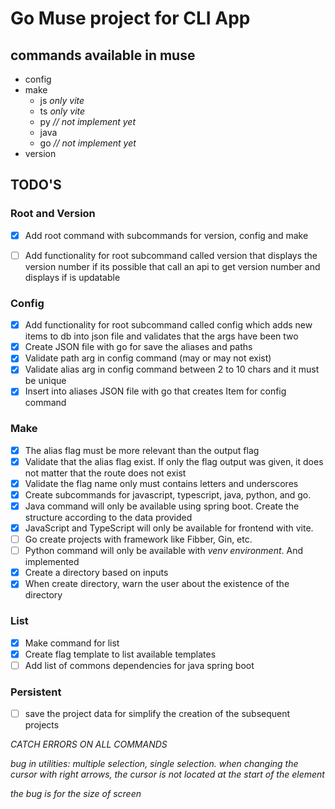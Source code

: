 # Go Muse project for CLI App

## commands available in muse

* config
* make
  * js *only vite*
  * ts *only vite*
  * py *// not implement yet*
  * java
  * go *// not implement yet*
* version

## TODO'S

### Root and Version

- [x] Add root command with subcommands for version, config and make

- [ ] Add functionality for root subcommand called version that displays the version number if its possible that call an api to get version number and displays if is updatable

### Config

- [x] Add functionality for root subcommand called config which adds new items to db into json file and validates that the args have been two
- [x] Create JSON file with go for save the aliases and paths
- [x] Validate path arg in config command (may or may not exist)
- [x] Validate alias arg in config command between 2 to 10 chars and it must be unique
- [x] Insert into aliases JSON file with go that creates Item for config command

### Make

- [x] The alias flag must be more relevant than the output flag
- [x] Validate that the alias flag exist. If only the flag output was given, it does not matter that the route does not exist
- [x] Validate the flag name only must contains letters and underscores
- [x] Create subcommands for javascript, typescript, java, python, and go.
- [x] Java command will only be available using spring boot. Create the structure according to the data provided
- [x] JavaScript and TypeScript will only be available for frontend with vite.
- [ ] Go create projects with framework like Fibber, Gin, etc.
- [ ] Python command will only be available with *venv environment*. And implemented
- [x] Create a directory based on inputs
- [x] When create directory, warn the user about the existence of the directory

### List 

- [x] Make command for list
- [x] Create flag template to list available templates
- [ ] Add list of commons dependencies for java spring boot

### Persistent

- [ ] save the project data for simplify the creation of the subsequent projects

*CATCH ERRORS ON ALL COMMANDS*

*bug in utilities: multiple selection, single selection. when changing the cursor with right arrows, the cursor is not located at the start of the element*

*the bug is for the size of screen*
